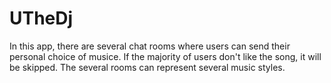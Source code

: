 # UTheDj

In this app, there are several chat rooms where users can send their personal choice of musice.
If the majority of users don't like the song, it will be skipped.
The several rooms can represent several music styles.
